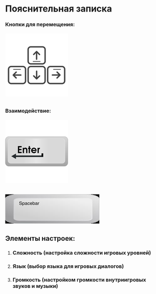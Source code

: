 # **Пояснительная записка**

### Кнопки для перемещения:

###### ![img.png](data/btns.png)

### Взаимодействие:

###### ![enter.png](data/enter.png)
###### ![space.jpg](data/space.jpg)

## Элементы настроек:

1. ### Сложность (настройка сложности игровых уровней)
2. ### Язык (выбор языка для игровых диалогов)
3. ### Громкость (настройком громкости внутриигровых звуков и музыки)